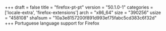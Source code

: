 +++
draft = false
title = "firefox-pt-pt"
version = "50.1.0-1"
categories = ['locale-extra', 'firefox-extensions']
arch = "x86_64"
size = "390256"
usize = "458108"
sha1sum = "10a3e8157200f891d993ef75fabc5cd383c6f32d"
+++
Portuguese language support for Firefox